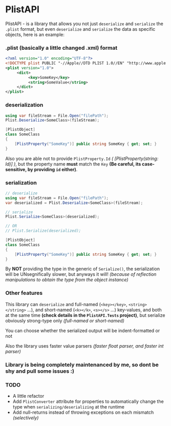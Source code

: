 # PlistAPI
 
PlistAPI - is a library that allows you not just `deserialize` and `serialize` the `.plist` format, but even `deserialize` and `serialize` the data as specific objects, here is an example:

### .plist (basically a little changed .xml) format
```xml
<?xml version="1.0" encoding="UTF-8"?>
<!DOCTYPE plist PUBLIC "-//Apple//DTD PLIST 1.0//EN" "http://www.apple.com/DTDs/PropertyList-1.0.dtd">
<plist version="1.0">
     <dict>
          <key>SomeKey</key>
          <string>SomeValue</string>
     </dict>
</plist>
```

### deserialization
```csharp
using var fileStream = File.Open("filePath");
Plist.Deserialize<SomeClass>(fileStream);

[PlistObject]
class SomeClass
{
    [PlistProperty("SomeKey")] public string SomeKey { get; set; }
}
```

Also you are able not to provide `PlistProperty.Id` *( [PlistProperty(string: Id)] )*, but the property name **must** match the `Key` **(Be careful, its case-sensitive, by providing `id` either)**.

### serialization
```csharp
// deserialize
using var fileStream = File.Open("filePath");
var deserialized = Plist.Deserialize<SomeClass>(fileStream);

// serialize
Plist.Serialize<SomeClass>(deserialized);

// OR
// Plist.Serialize(deserialized);

[PlistObject]
class SomeClass
{
    [PlistProperty("SomeKey")] public string SomeKey { get; set; }
}
```

By **NOT** providing the type in the generic of `Serialize()`, the serialization will be UNsegnifically slower, but anyways it will! *(because of reflection manipulations to obtain the type from the object instance)*

### Other features
This library can `deserialize` and full-named (`<key></key>`, `<string></string>` ...), and short-named (`<k></k>`, `<s></s>` ...) key-values, and both at the same time **(check details in the `PlistAPI.Tests` project)**, but serialize obviously strong-type only *(full-named or short-named)*

You can choose whether the serialized output will be indent-formatted or not

Also the library uses faster value parsers *(faster float parser, and faster int parser)*

### Library is being completely maintenanced by me, so dont be shy and pull some issues :)

### TODO
- A little refactor
- Add `PlistConverter` attribute for properties to automatically change the type when `serializing/deserializing` at the runtime
- Add null-returns instead of throwing exceptions on each mismatch *(selectively)*
